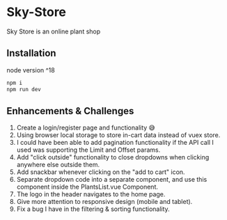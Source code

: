 # Sky-Store

Sky Store is an online plant shop
## Installation

node version ^18

```bash
npm i
npm run dev
```

## Enhancements & Challenges

1. Create a login/register page and functionality 😅
2. Using browser local storage to store in-cart data instead of vuex store.
3. I could have been able to add pagination functionality if the API call I used was supporting the Limit and Offset params.
4. Add "click outside" functionality to close dropdowns when clicking anywhere else outside them.
5. Add snackbar whenever clicking on the "add to cart" icon.
6. Separate dropdown code into a separate component, and use this component inside the PlantsList.vue Component.
7. The logo in the header navigates to the home page.
8. Give more attention to responsive design (mobile and tablet).
9. Fix a bug I have in the filtering & sorting functionality.
